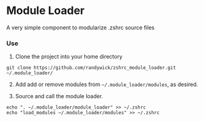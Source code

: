 # Module Loader

A very simple component to modularize .zshrc source files

### Use

1.  Clone the project into your home directory
```
git clone https://github.com/randywick/zshrc_module_loader.git ~/.module_loader/
```

2.  Add add or remove modules from `~/.module_loader/modules`, as desired.

3.  Source and call the module loader.
```
echo ". ~/.module_loader/module_loader" >> ~/.zshrc
echo "load_modules ~/.module_loader/modules" >> ~/.zshrc
```